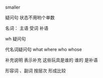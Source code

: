 

smaller

疑问句 状态不用哟个单数

名词： 主语 受词  补语

wh 疑问句

代名词疑问句 what where who whose   

补充说明 表示补充
这些玩具是谁的 谁的 是补语  



形容词 、副词   按层次 形成比较 
